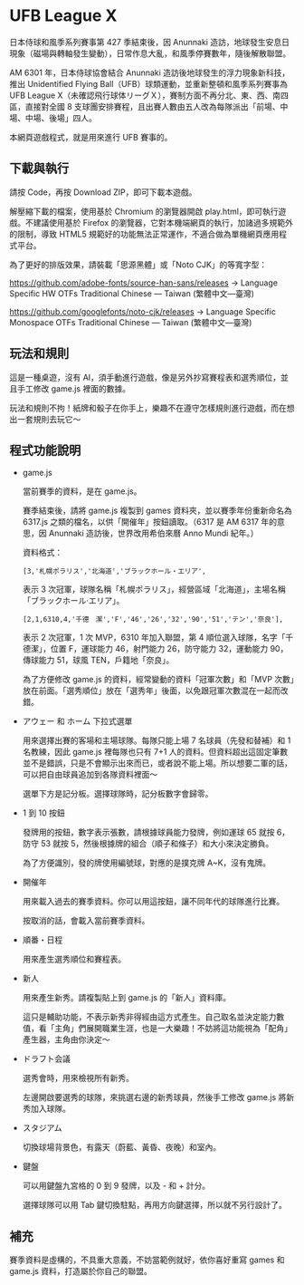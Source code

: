 # UFB League X

日本侍球和風季系列賽事第 427 季結束後，因 Anunnaki 造訪，地球發生安息日現象（磁場與轉軸發生變動），日常作息大亂，和風季停賽數年，隨後解散聯盟。

AM 6301 年，日本侍球協會結合 Anunnaki 造訪後地球發生的浮力現象新科技，推出 Unidentified Flying Ball（UFB）球類運動，並重新整頓和風季系列賽事為 UFB League X（未確認飛行球体リーグＸ），賽制方面不再分北、東、西、南四區，直接對全國 8 支球團安排賽程，且出賽人數由五人改為每隊派出「前場、中場、中場、後場」四人。

本網頁遊戲程式，就是用來進行 UFB 賽事的。

## 下載與執行

請按 Code，再按 Download ZIP，即可下載本遊戲。

解壓縮下載的檔案，使用基於 Chromium 的瀏覽器開啟 play.html，即可執行遊戲。不建議使用基於 Firefox 的瀏覽器，它對本機端網頁的執行，加諸過多規範外的限制，導致 HTML5 規範好的功能無法正常運作，不適合做為單機網頁應用程式平台。

為了更好的排版效果，請裝載「思源黑體」或「Noto CJK」的等寬字型：

https://github.com/adobe-fonts/source-han-sans/releases → Language Specific HW OTFs Traditional Chinese — Taiwan (繁體中文—臺灣)

https://github.com/googlefonts/noto-cjk/releases → Language Specific Monospace OTFs Traditional Chinese — Taiwan (繁體中文—臺灣)

## 玩法和規則

這是一種桌遊，沒有 AI，須手動進行遊戲，像是另外抄寫賽程表和選秀順位，並且手工修改 game.js 裡面的數據。

玩法和規則不拘！紙牌和骰子在你手上，樂趣不在遵守怎樣規則進行遊戲，而在想出一套規則去玩它～

## 程式功能說明

* game.js

  當前賽季的資料，是在 game.js。

  賽季結束後，請將 game.js 複製到 games 資料夾，並以賽季年份重新命名為 6317.js 之類的檔名，以供「開催年」按鈕讀取。（6317 是 AM 6317 年的意思，因 Anunnaki 造訪後，世界改用希伯來曆 Anno Mundi 紀年。）

  資料格式：

      [3,'札幌ポラリス','北海道','ブラックホール‧エリア',

  表示 3 次冠軍，球隊名稱「札幌ポラリス」，經營區域「北海道」，主場名稱「ブラックホール‧エリア」。

      [2,1,6310,4,'千德　潔','F','46','26','32','90','51','テン','奈良'],

  表示 2 次冠軍，1 次 MVP，6310 年加入聯盟，第 4 順位選入球隊，名字「千德潔」，位置 F，運球能力 46，射門能力 26，防守能力 32，運動能力 90，傳球能力 51，球風 TEN，戶籍地「奈良」。

  為了方便修改 game.js 的資料，經常變動的資料「冠軍次數」和「MVP 次數」放在前面。「選秀順位」放在「選秀年」後面，以免跟冠軍次數混在一起而改錯。

* アウェー 和 ホーム 下拉式選單

  用來選擇出賽的客場和主場球隊。每隊只能上場 7 名球員（先發和替補）和 1 名教練，因此 game.js 裡每隊也只有 7+1 人的資料。但資料超出這固定筆數並不是錯誤，只是不會顯示出來而已，或者說不能上場。所以想要二軍的話，可以把自由球員追加到各隊資料裡面～

  選單下方是記分板。選擇球隊時，記分板數字會歸零。

* 1 到 10 按鈕

  發牌用的按鈕，數字表示張數，請根據球員能力發牌，例如運球 65 就按 6，防守 53 就按 5，然後根據牌的組合（順子和條子）和大小來決定勝負。

  為了方便識別，發的牌使用編號球，對應的是撲克牌 A~K，沒有鬼牌。

* 開催年

  用來載入過去的賽季資料。你可以用這按鈕，讓不同年代的球隊進行比賽。

  按取消的話，會載入當前賽季資料。

* 順番・日程

  用來產生選秀順位和賽程表。

* 新人

  用來產生新秀。請複製貼上到 game.js 的「新人」資料庫。

  這只是輔助功能，不表示新秀非得經由這方式產生。自己取名並決定能力數值，看「主角」們展開職業生涯，也是一大樂趣！不妨將這功能視為「配角」產生器，主角由你決定～

* ドラフト会議

  選秀會時，用來檢視所有新秀。

  左邊開啟要選秀的球隊，來挑選右邊的新秀球員，然後手工修改 game.js 將新秀加入球隊。

* スタジアム

  切換球場背景色，有露天（蔚藍、黃昏、夜晚）和室內。

* 鍵盤

  可以用鍵盤九宮格的 0 到 9 發牌，以及 - 和 + 計分。

  選擇球隊可以用 Tab 鍵切換駐點，再用方向鍵選擇，所以就不另行設計了。

## 補充

賽季資料是虛構的，不具重大意義，不妨當範例就好，依你喜好重寫 games 和 game.js 資料，打造屬於你自己的聯盟。